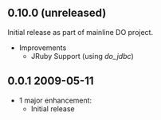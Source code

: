 ## 0.10.0 (unreleased)

Initial release as part of mainline DO project.

* Improvements
  * JRuby Support (using *do_jdbc*)

## 0.0.1 2009-05-11

* 1 major enhancement:
  * Initial release
